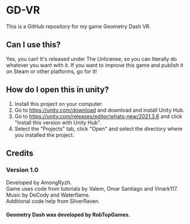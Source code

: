 # GD-VR
This is a GitHub repository for my game Geometry Dash VR.
## Can I use this?
Yes, you can! It's released under The Unlicense, so you can literally do whatever you want with it. If you want to improve this game and publish it on Steam or other platforms, go for it!
## How do I open this in unity?
1. Install this project on your computer.
2. Go to https://unity.com/download and download and install Unity Hub.
3. Go to https://unity.com/releases/editor/whats-new/2021.3.6 and click "Install this version with Unity Hub".
4. Select the "Projects" tab, click "Open" and select the directory where you installed the project.
## Credits
### Version 1.0
Developed by AmongRyzh.\
Game uses code from tutorials by Valem, Omar Santiago and Vinark117.\
Music by DeCody and Waterflame.\
Additional code help from SilverRaven.
#### Geometry Dash was developed by RobTopGames.
